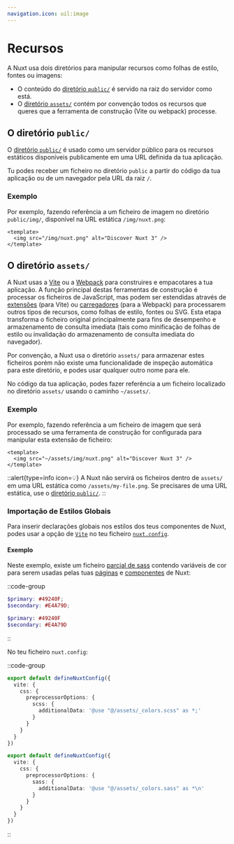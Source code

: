 ```yaml
---
navigation.icon: uil:image
---
```


# Recursos

A Nuxt usa dois diretórios para manipular recursos como folhas de estilo, fontes ou imagens:

- O conteúdo do [diretório `public/`](/docs/guide/directory-structure/public) é servido na raiz do servidor como está.
- O [diretório `assets/`](/docs/guide/directory-structure/assets) contém por convenção todos os recursos que queres que a ferramenta de construção (Vite ou webpack) processe.

## O diretório `public/`

O [diretório `public/`](/docs/guide/directory-structure/public) é usado como um servidor público para os recursos estáticos disponíveis publicamente em uma URL definida da tua aplicação.

Tu podes receber um ficheiro no diretório `public` a partir do código da tua aplicação ou de um navegador pela URL da raiz `/`.

### Exemplo

Por exemplo, fazendo referência a um ficheiro de imagem no diretório `public/img/`, disponível na URL estática `/img/nuxt.png`:

```vue [app.vue]
<template>
  <img src="/img/nuxt.png" alt="Discover Nuxt 3" />
</template>
```

## O diretório `assets/`

A Nuxt usas a [Vite](https://vitejs.dev/guide/assets.html) ou a [Webpack](https://webpack.js.org/guides/asset-management/) para construires e empacotares a tua aplicação. A função principal destas ferramentas de construção é processar os ficheiros de JavaScript, mas podem ser estendidas através de [extensões](https://vitejs.dev/plugins/) (para Vite) ou [carregadores](https://webpack.js.org/loaders/) (para a Webpack) para processarem outros tipos de recursos, como folhas de estilo, fontes ou SVG. Esta etapa transforma o ficheiro original principalmente para fins de desempenho e armazenamento de consulta imediata (tais como minificação de folhas de estilo ou invalidação do armazenamento de consulta imediata do navegador).

Por convenção, a Nuxt usa o diretório `assets/` para armazenar estes ficheiros porém não existe uma funcionalidade de inspeção automática para este diretório, e podes usar qualquer outro nome para ele.

No código da tua aplicação, podes fazer referência a um ficheiro localizado no diretório `assets/` usando o caminho `~/assets/`.

### Exemplo

Por exemplo, fazendo referência a um ficheiro de imagem que será processado se uma ferramenta de construção for configurada para manipular esta extensão de ficheiro:

```vue [app.vue]
<template>
  <img src="~/assets/img/nuxt.png" alt="Discover Nuxt 3" />
</template>
```

::alert{type=info icon=💡}
A Nuxt não servirá os ficheiros dentro de `assets/` em uma URL estática como `/assets/my-file.png`. Se precisares de uma URL estática, use o [diretório `public/`](#o-diretório-public).
::

### Importação de Estilos Globais

Para inserir declarações globais nos estilos dos teus componentes de Nuxt, podes usar a opção de [`Vite`](/docs/api/configuration/nuxt-config#vite) no teu ficheiro [`nuxt.config`](/docs/api/configuration/nuxt-config).

#### Exemplo

Neste exemplo, existe um ficheiro [parcial de sass](https://sass-lang.com/documentation/at-rules/use#partials) contendo variáveis de cor para serem usadas pelas tuas [páginas](/docs/guide/directory-structure/pages) e [componentes](/docs/guide/directory-structure/components) de Nuxt:

::code-group

```scss [assets/_colors.scss]
$primary: #49240F;
$secondary: #E4A79D;
```

```sass [assets/_colors.sass]
$primary: #49240F
$secondary: #E4A79D
```

::

No teu ficheiro `nuxt.config`:

::code-group

```ts [SCSS]
export default defineNuxtConfig({
  vite: {
    css: {
      preprocessorOptions: {
        scss: {
          additionalData: '@use "@/assets/_colors.scss" as *;'
        }
      }
    }
  }
})
```

```ts [SASS]
export default defineNuxtConfig({
  vite: {
    css: {
      preprocessorOptions: {
        sass: {
          additionalData: '@use "@/assets/_colors.sass" as *\n'
        }
      }
    }
  }
})
```

::
